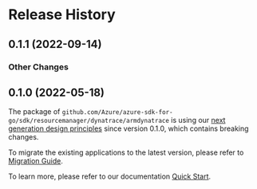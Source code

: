 # Release History

## 0.1.1 (2022-09-14)
### Other Changes


## 0.1.0 (2022-05-18)

The package of `github.com/Azure/azure-sdk-for-go/sdk/resourcemanager/dynatrace/armdynatrace` is using our [next generation design principles](https://azure.github.io/azure-sdk/general_introduction.html) since version 0.1.0, which contains breaking changes.

To migrate the existing applications to the latest version, please refer to [Migration Guide](https://aka.ms/azsdk/go/mgmt/migration).

To learn more, please refer to our documentation [Quick Start](https://aka.ms/azsdk/go/mgmt).